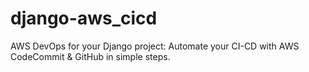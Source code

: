 # django-aws_cicd
AWS DevOps for your Django project: Automate your CI-CD with AWS CodeCommit &amp; GitHub in simple steps.
